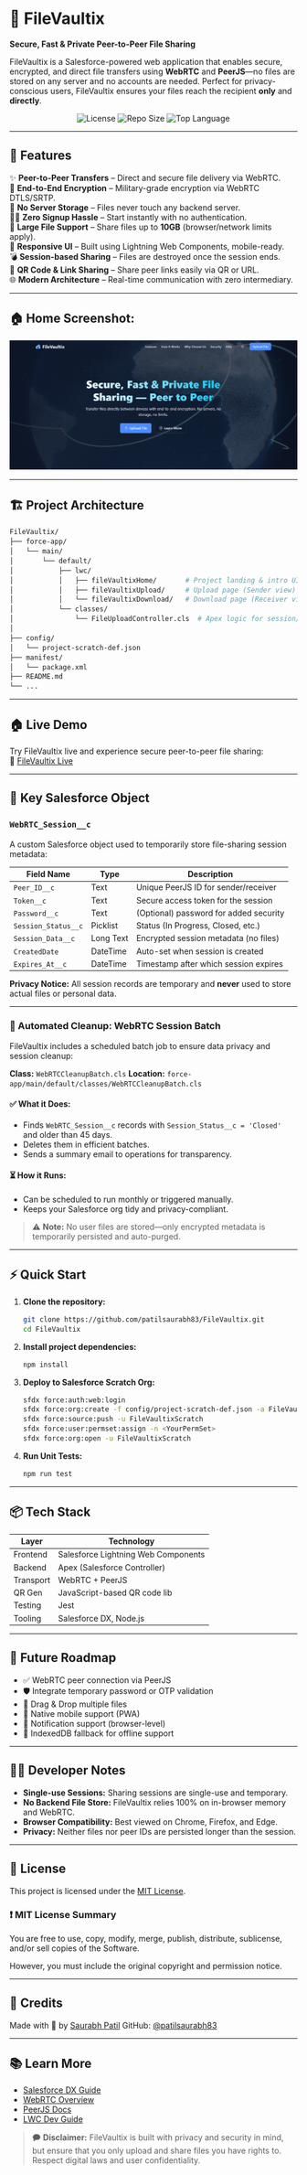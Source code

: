 # 📁 FileVaultix

**Secure, Fast & Private Peer-to-Peer File Sharing**

FileVaultix is a Salesforce-powered web application that enables secure, encrypted, and direct file transfers using **WebRTC** and **PeerJS**—no files are stored on any server and no accounts are needed. Perfect for privacy-conscious users, FileVaultix ensures your files reach the recipient **only** and **directly**.

<p align="center">
  <img src="https://img.shields.io/github/license/patilsaurabh83/FileVaultix" alt="License">
  <img src="https://img.shields.io/github/repo-size/patilsaurabh83/FileVaultix" alt="Repo Size">
  <img src="https://img.shields.io/github/languages/top/patilsaurabh83/FileVaultix" alt="Top Language">
</p>

---

## 🚀 Features

✨ **Peer-to-Peer Transfers** – Direct and secure file delivery via WebRTC.  
🔐 **End-to-End Encryption** – Military-grade encryption via WebRTC DTLS/SRTP.  
📄️ **No Server Storage** – Files never touch any backend server.  
🧑‍🚀 **Zero Signup Hassle** – Start instantly with no authentication.  
📁 **Large File Support** – Share files up to **10GB** (browser/network limits apply).  
📱 **Responsive UI** – Built using Lightning Web Components, mobile-ready.  
💣 **Session-based Sharing** – Files are destroyed once the session ends.  
📌 **QR Code & Link Sharing** – Share peer links easily via QR or URL.  
🌐 **Modern Architecture** – Real-time communication with zero intermediary.


---

## 🏠 Home Screenshot:

<p align="center">
  <img src="/File Vaultix Home.png" alt="FileVaultix Home Screenshot"/>
</p>

---

## 🏗️ Project Architecture

```bash
FileVaultix/
├── force-app/
│   └── main/
│       └── default/
│           ├── lwc/
│           │   ├── fileVaultixHome/       # Project landing & intro UI
│           │   ├── fileVaultixUpload/     # Upload page (Sender view)
│           │   └── fileVaultixDownload/   # Download page (Receiver view)
│           └── classes/
│               └── FileUploadController.cls  # Apex logic for session/control
│
├── config/
│   └── project-scratch-def.json
├── manifest/
│   └── package.xml
├── README.md
└── ...
```

---

## 🏠 Live Demo

Try FileVaultix live and experience secure peer-to-peer file sharing:  
🔗 [FileVaultix Live](https://innovativewizards-dev-ed.develop.my.site.com/)

---

## 🧠 Key Salesforce Object

### `WebRTC_Session__c`

A custom Salesforce object used to temporarily store file-sharing session metadata:

| Field Name          | Type      | Description                            |
| ------------------- | --------- | -------------------------------------- |
| `Peer_ID__c`        | Text      | Unique PeerJS ID for sender/receiver   |
| `Token__c`          | Text      | Secure access token for the session    |
| `Password__c`       | Text      | (Optional) password for added security |
| `Session_Status__c` | Picklist  | Status (In Progress, Closed, etc.)     |
| `Session_Data__c`   | Long Text | Encrypted session metadata (no files)  |
| `CreatedDate`       | DateTime  | Auto-set when session is created       |
| `Expires_At__c`     | DateTime  | Timestamp after which session expires  |

**Privacy Notice:**
All session records are temporary and **never** used to store actual files or personal data.

---

### 🧹 Automated Cleanup: WebRTC Session Batch

FileVaultix includes a scheduled batch job to ensure data privacy and session cleanup:

**Class:** `WebRTCCleanupBatch.cls`
**Location:** `force-app/main/default/classes/WebRTCCleanupBatch.cls`

#### ✅ What it Does:

* Finds `WebRTC_Session__c` records with `Session_Status__c = 'Closed'` and older than 45 days.
* Deletes them in efficient batches.
* Sends a summary email to operations for transparency.

#### ⏳ How it Runs:

* Can be scheduled to run monthly or triggered manually.
* Keeps your Salesforce org tidy and privacy-compliant.

> ⚠️ **Note:** No user files are stored—only encrypted metadata is temporarily persisted and auto-purged.

---

## ⚡ Quick Start

1. **Clone the repository:**

   ```sh
   git clone https://github.com/patilsaurabh83/FileVaultix.git
   cd FileVaultix
   ```

2. **Install project dependencies:**

   ```sh
   npm install
   ```

3. **Deploy to Salesforce Scratch Org:**

   ```sh
   sfdx force:auth:web:login
   sfdx force:org:create -f config/project-scratch-def.json -a FileVaultixScratch
   sfdx force:source:push -u FileVaultixScratch
   sfdx force:user:permset:assign -n <YourPermSet>
   sfdx force:org:open -u FileVaultixScratch
   ```

4. **Run Unit Tests:**

   ```sh
   npm run test
   ```

---

## 📦 Tech Stack

| Layer     | Technology                          |
| --------- | ----------------------------------- |
| Frontend  | Salesforce Lightning Web Components |
| Backend   | Apex (Salesforce Controller)        |
| Transport | WebRTC + PeerJS                     |
| QR Gen    | JavaScript-based QR code lib        |
| Testing   | Jest                                |
| Tooling   | Salesforce DX, Node.js              |

---

## 🌱 Future Roadmap

* ✅ WebRTC peer connection via PeerJS
* 🛡️ Integrate temporary password or OTP validation
* 📂 Drag & Drop multiple files
* 📱 Native mobile support (PWA)
* 🔔 Notification support (browser-level)
* 💾 IndexedDB fallback for offline support

---

## 🧑‍💻 Developer Notes

* **Single-use Sessions:** Sharing sessions are single-use and temporary.
* **No Backend File Store:** FileVaultix relies 100% on in-browser memory and WebRTC.
* **Browser Compatibility:** Best viewed on Chrome, Firefox, and Edge.
* **Privacy:** Neither files nor peer IDs are persisted longer than the session.

---

## 📄 License

This project is licensed under the [MIT License](https://github.com/patilsaurabh83/FileVaultix/blob/main/LICENSE).

### ❗ MIT License Summary

You are free to use, copy, modify, merge, publish, distribute, sublicense, and/or sell copies of the Software.

However, you must include the original copyright and permission notice.

---

## 🙏 Credits

Made with 💙 by [Saurabh Patil](https://saurabhpatil.netlify.app/)
GitHub: [@patilsaurabh83](https://github.com/patilsaurabh83)

---

## 📚 Learn More

* [Salesforce DX Guide](https://developer.salesforce.com/tools/vscode/)
* [WebRTC Overview](https://webrtc.org/)
* [PeerJS Docs](https://peerjs.com/)
* [LWC Dev Guide](https://developer.salesforce.com/docs/component-library/overview/components)

> 🗭️ **Disclaimer:** FileVaultix is built with privacy and security in mind, but ensure that you only upload and share files you have rights to. Respect digital laws and user confidentiality.
